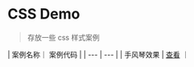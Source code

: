 # CSS Demo
>存放一些 css 样式案例

| 案例名称｜ 案例代码 |
| --- | --- |
| 手风琴效果 | [查看](./%E6%89%8B%E9%A3%8E%E7%90%B4/README.md) ｜